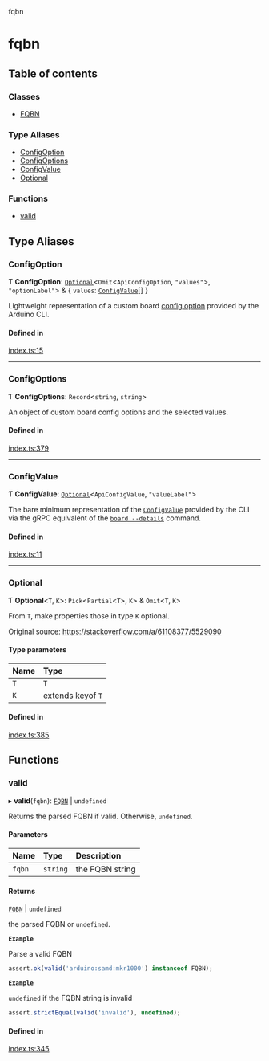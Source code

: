 fqbn

# fqbn

## Table of contents

### Classes

- [FQBN](classes/FQBN.md)

### Type Aliases

- [ConfigOption](README.md#configoption)
- [ConfigOptions](README.md#configoptions)
- [ConfigValue](README.md#configvalue)
- [Optional](README.md#optional)

### Functions

- [valid](README.md#valid)

## Type Aliases

### ConfigOption

Ƭ **ConfigOption**: [`Optional`](README.md#optional)\<`Omit`\<`ApiConfigOption`, `"values"`\>, `"optionLabel"`\> & \{ `values`: [`ConfigValue`](README.md#configvalue)[] }

Lightweight representation of a custom board [config option](https://arduino.github.io/arduino-cli/latest/rpc/commands/#configoption) provided by the Arduino CLI.

#### Defined in

[index.ts:15](https://github.com/dankeboy36/fqbn/blob/9ff0cc7/src/index.ts#L15)

---

### ConfigOptions

Ƭ **ConfigOptions**: `Record`\<`string`, `string`\>

An object of custom board config options and the selected values.

#### Defined in

[index.ts:379](https://github.com/dankeboy36/fqbn/blob/9ff0cc7/src/index.ts#L379)

---

### ConfigValue

Ƭ **ConfigValue**: [`Optional`](README.md#optional)\<`ApiConfigValue`, `"valueLabel"`\>

The bare minimum representation of the [`ConfigValue`](https://arduino.github.io/arduino-cli/latest/rpc/commands/#configvalue) provided by the CLI via the gRPC equivalent of the [`board --details`](https://arduino.github.io/arduino-cli/latest/rpc/commands/#boarddetailsrequest) command.

#### Defined in

[index.ts:11](https://github.com/dankeboy36/fqbn/blob/9ff0cc7/src/index.ts#L11)

---

### Optional

Ƭ **Optional**\<`T`, `K`\>: `Pick`\<`Partial`\<`T`\>, `K`\> & `Omit`\<`T`, `K`\>

From `T`, make properties those in type `K` optional.

Original source: https://stackoverflow.com/a/61108377/5529090

#### Type parameters

| Name | Type              |
| :--- | :---------------- |
| `T`  | `T`               |
| `K`  | extends keyof `T` |

#### Defined in

[index.ts:385](https://github.com/dankeboy36/fqbn/blob/9ff0cc7/src/index.ts#L385)

## Functions

### valid

▸ **valid**(`fqbn`): [`FQBN`](classes/FQBN.md) \| `undefined`

Returns the parsed FQBN if valid. Otherwise, `undefined`.

#### Parameters

| Name   | Type     | Description     |
| :----- | :------- | :-------------- |
| `fqbn` | `string` | the FQBN string |

#### Returns

[`FQBN`](classes/FQBN.md) \| `undefined`

the parsed FQBN or `undefined`.

**`Example`**

Parse a valid FQBN

```ts
assert.ok(valid('arduino:samd:mkr1000') instanceof FQBN);
```

**`Example`**

`undefined` if the FQBN string is invalid

```ts
assert.strictEqual(valid('invalid'), undefined);
```

#### Defined in

[index.ts:345](https://github.com/dankeboy36/fqbn/blob/9ff0cc7/src/index.ts#L345)
